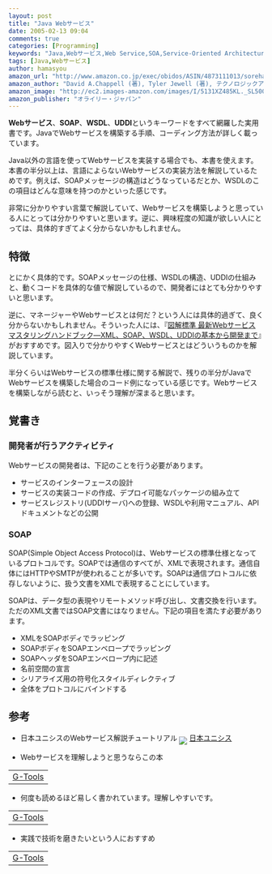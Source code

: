```yaml
---
layout: post
title: "Java Webサービス"
date: 2005-02-13 09:04
comments: true
categories: [Programming]
keywords: "Java,Webサービス,Web Service,SOA,Service-Oriented Architectures"
tags: [Java,Webサービス]
author: hamasyou
amazon_url: "http://www.amazon.co.jp/exec/obidos/ASIN/4873111013/sorehabooks-22"
amazon_author: "David A.Chappell (著), Tyler Jewell (著), テクノロジックアート (著), 長瀬 嘉秀 (著)"
amazon_image: "http://ec2.images-amazon.com/images/I/5131XZ485KL._SL500_AA300_.jpg"
amazon_publisher: "オライリー・ジャパン"
---
```


<strong>Webサービス</strong>、<strong>SOAP</strong>、<strong>WSDL</strong>、<strong>UDDI</strong>というキーワードをすべて網羅した実用書です。JavaでWebサービスを構築する手順、コーディング方法が詳しく載っています。

Java以外の言語を使ってWebサービスを実装する場合でも、本書を使えます。本書の半分以上は、言語によらないWebサービスの実装方法を解説しているためです。例えば、SOAPメッセージの構造はどうなっているだとか、WSDLのこの項目はどんな意味を持つのかといった感じです。

非常に分かりやすい言葉で解説していて、Webサービスを構築しようと思っている人にとっては分かりやすいと思います。逆に、興味程度の知識が欲しい人にとっては、具体的すぎてよく分からないかもしれません。


<!-- more -->

<h2>特徴</h2>

とにかく具体的です。SOAPメッセージの仕様、WSDLの構造、UDDIの仕組みと、動くコードを具体的な値で解説しているので、開発者にはとても分かりやすいと思います。

逆に、マネージャーやWebサービスとは何だ？という人には具体的過ぎて、良く分からないかもしれません。そういった人には、『<a href="http://www.amazon.co.jp/exec/obidos/ASIN/4798007064/sorehabooks-22" rel="external nofollow">図解標準 最新Webサービス マスタリングハンドブック―XML、SOAP、WSDL、UDDIの基本から開発まで</a>』がおすすめです。図入りで分かりやすくWebサービスとはどういうものかを解説しています。

半分くらいはWebサービスの標準仕様に関する解説で、残りの半分がJavaでWebサービスを構築した場合のコード例になっている感じです。Webサービスを構築しながら読むと、いっそう理解が深まると思います。

<h2>覚書き</h2>

<h3>開発者が行うアクティビティ</h3>

Webサービスの開発者は、下記のことを行う必要があります。

<ul><li>サービスのインターフェースの設計</li><li>サービスの実装コードの作成、デプロイ可能なパッケージの組み立て</li><li>サービスレジストリ(UDDIサーバ)への登録、WSDLや利用マニュアル、APIドキュメントなどの公開</li></ul>

<h3>SOAP</h3>

SOAP(Simple Object Access Protocol)は、Webサービスの標準仕様となっているプロトコルです。SOAPでは通信のすべてが、XMLで表現されます。通信自体にはHTTPやSMTPが使われることが多いです。SOAPは通信プロトコルに依存しないように、扱う文書をXMLで表現することにしています。

SOAPは、データ型の表現やリモートメソッド呼び出し、文書交換を行います。ただのXML文書ではSOAP文書にはなりません。下記の項目を満たす必要があります。

<ul><li>XMLをSOAPボディでラッピング</li><li>SOAPボディをSOAPエンベロープでラッピング</li><li>SOAPヘッダをSOAPエンベロープ内に記述</li><li>名前空間の宣言</li><li>シリアライズ用の符号化スタイルディレクティブ</li><li>全体をプロトコルにバインドする</li></ul>

<h2>参考</h2>

+ 日本ユニシスのWebサービス解説チュートリアル
<img src="http://hamasyou.com/images/img-link.gif"   align="middle" /> <a href="http://www.unisys.co.jp/EACTION2/webservices/" rel="external nofollow">日本ユニシス</a>

+ Webサービスを理解しようと思うならこの本
<div class="rakuten"><table width=400 border="0" cellpadding="5"><tr><td colspan="2"><a href="http://www.amazon.co.jp/exec/obidos/ASIN/4798007064/sorehabooks-22/" rel="external nofollow">G-Tools</a></font><br /></td></tr></table></div>

+ 何度も読めるほど易しく書かれています。理解しやすいです。
<div class="rakuten"><table width=400 border="0" cellpadding="5"><tr><td colspan="2"><a href="http://www.amazon.co.jp/exec/obidos/ASIN/4774116165/sorehabooks-22/" rel="external nofollow">G-Tools</a></font><br /></td></tr></table></div>

+ 実践で技術を磨きたいという人におすすめ
<div class="rakuten"><table width=400 border="0" cellpadding="5"><tr><td colspan="2"><a href="http://www.amazon.co.jp/exec/obidos/ASIN/4774122165/sorehabooks-22/" rel="external nofollow">G-Tools</a></font><br /></td></tr></table></div>





